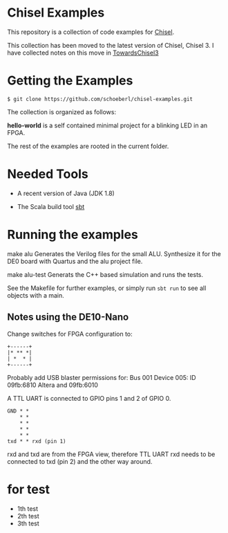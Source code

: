 # Chisel Examples

This repository is a collection of code examples for [Chisel](https://chisel.eecs.berkeley.edu/).

This collection has been moved to the latest version of Chisel, Chisel 3.
I have collected notes on this move in [TowardsChisel3](TowardsChisel3.md)

# Getting the Examples

    $ git clone https://github.com/schoeberl/chisel-examples.git

The collection is organized as follows:

**hello-world** is a self contained minimal project for a blinking LED in an FPGA.

The rest of the examples are rooted in the current folder.

# Needed Tools

 * A recent version of Java (JDK 1.8)

 * The Scala build tool [sbt](http://www.scala-sbt.org/)


# Running the examples

make alu
	Generates the Verilog files for the small ALU.
	Synthesize it for the DE0 board with Quartus and the alu project file.

make alu-test
	Generats the C++ based simulation and runs the tests.

See the Makefile for further examples, or simply run `sbt run` to see all objects with a main.

## Notes using the DE10-Nano

Change switches for FPGA configuration to:

```
+------+
|* ** *|
| *  * |
+------+
```

Probably add USB blaster permissions for: Bus 001 Device 005: ID 09fb:6810 Altera and 09fb:6010

A TTL UART is connected to GPIO pins 1 and 2 of GPIO 0.

```
GND * *
    * *
    * *
    * *
    * *
txd * * rxd (pin 1)
```

rxd and txd are from the FPGA view, therefore TTL UART rxd needs to
be connected to txd (pin 2) and the other way around.

# for test
* 1th test
* 2th test
* 3th test
